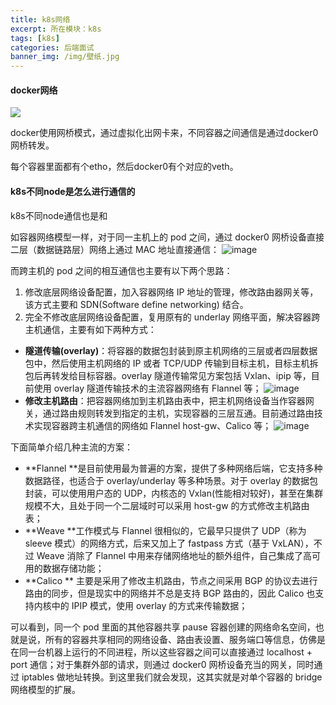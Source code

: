 ```yaml
---
title: k8s网络
excerpt: 所在模块：k8s
tags: [k8s]
categories: 后端面试
banner_img: /img/壁纸.jpg
---
```


#### docker网络

![](https://tva1.sinaimg.cn/large/e6c9d24ely1h50depznptj20s50e13zh.jpg)

docker使用网桥模式，通过虚拟化出网卡来，不同容器之间通信是通过docker0网桥转发。

每个容器里面都有个etho，然后docker0有个对应的veth。

#### k8s不同node是怎么进行通信的

k8s不同node通信也是和

如容器网络模型一样，对于同一主机上的 pod 之间，通过 docker0 网桥设备直接二层（数据链路层）网络上通过 MAC 地址直接通信：
![image](https://img2020.cnblogs.com/blog/1279547/202111/1279547-20211117161812245-887946032.gif)

而跨主机的 pod 之间的相互通信也主要有以下两个思路：

1. 修改底层网络设备配置，加入容器网络 IP 地址的管理，修改路由器网关等，该方式主要和 SDN(Software define networking) 结合。
2. 完全不修改底层网络设备配置，复用原有的 underlay 网络平面，解决容器跨主机通信，主要有如下两种方式：

- **隧道传输(overlay)**：将容器的数据包封装到原主机网络的三层或者四层数据包中，然后使用主机网络的 IP 或者 TCP/UDP 传输到目标主机，目标主机拆包后再转发给目标容器。overlay 隧道传输常见方案包括 Vxlan、ipip 等，目前使用 overlay 隧道传输技术的主流容器网络有 Flannel 等；
  ![image](https://img2020.cnblogs.com/blog/1279547/202111/1279547-20211117162101660-1777563905.gif)
- **修改主机路由**：把容器网络加到主机路由表中，把主机网络设备当作容器网关，通过路由规则转发到指定的主机，实现容器的三层互通。目前通过路由技术实现容器跨主机通信的网络如 Flannel host-gw、Calico 等；
  ![image](https://img2020.cnblogs.com/blog/1279547/202111/1279547-20211117162134919-1612114891.gif)

下面简单介绍几种主流的方案：

- **Flannel **是目前使用最为普遍的方案，提供了多种网络后端，它支持多种数据路径，也适合于 overlay/underlay 等多种场景。对于 overlay 的数据包封装，可以使用用户态的 UDP，内核态的 Vxlan(性能相对较好)，甚至在集群规模不大，且处于同一个二层域时可以采用 host-gw 的方式修改主机路由表；
- **Weave **工作模式与 Flannel 很相似的，它最早只提供了 UDP（称为 sleeve 模式）的网络方式，后来又加上了 fastpass 方式（基于 VxLAN），不过 Weave 消除了 Flannel 中用来存储网络地址的额外组件，自己集成了高可用的数据存储功能；
- **Calico ** 主要是采用了修改主机路由，节点之间采用 BGP 的协议去进行路由的同步，但是现实中的网络并不总是支持 BGP 路由的，因此 Calico 也支持内核中的 IPIP 模式，使用 overlay 的方式来传输数据；

可以看到，同一个 pod 里面的其他容器共享 pause 容器创建的网络命名空间，也就是说，所有的容器共享相同的网络设备、路由表设置、服务端口等信息，仿佛是在同一台机器上运行的不同进程，所以这些容器之间可以直接通过 localhost + port 通信；对于集群外部的请求，则通过 docker0 网桥设备充当的网关，同时通过 iptables 做地址转换。到这里我们就会发现，这其实就是对单个容器的 bridge 网络模型的扩展。
